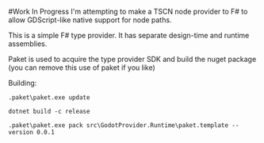 #Work In Progress
I'm attempting to make a TSCN node provider to F# to allow GDScript-like native support for node paths.


This is a simple F# type provider.  It has separate design-time and runtime assemblies.





Paket is used to acquire the type provider SDK and build the nuget package (you can remove this use of paket if you like)

Building:

    .paket\paket.exe update

    dotnet build -c release

    .paket\paket.exe pack src\GodotProvider.Runtime\paket.template --version 0.0.1

